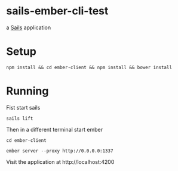 # sails-ember-cli-test

a [Sails](http://sailsjs.org) application


# Setup
`npm install && cd ember-client && npm install && bower install`

# Running
Fist start sails

`sails lift`

Then in a different terminal start ember

`cd ember-client`

`ember server --proxy http://0.0.0.0:1337`


Visit the application at 
http://localhost:4200
